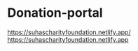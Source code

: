 # Donation-portal
https://suhascharityfoundation.netlify.app/
https://suhascharityfoundation.netlify.app
